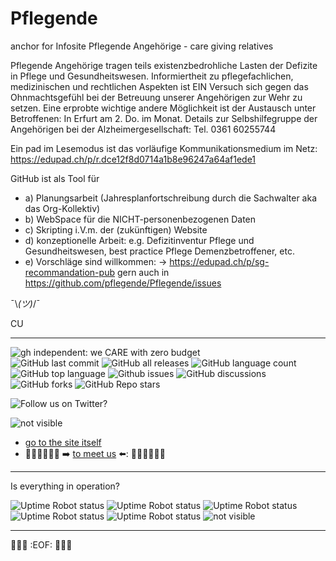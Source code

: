 # Pflegende
anchor for Infosite
Pflegende Angehörige - care giving relatives

Pflegende Angehörige tragen teils existenzbedrohliche Lasten der Defizite in Pflege und Gesundheitswesen. Informiertheit zu pflegefachlichen, medizinischen und rechtlichen Aspekten ist EIN Versuch sich gegen das Ohnmachtsgefühl bei der Betreuung unserer Angehörigen zur Wehr zu setzen. Eine erprobte wichtige andere Möglichkeit ist der Austausch unter Betroffenen: In Erfurt am 2. Do. im Monat. Details zur Selbshilfegruppe der Angehörigen bei der Alzheimergesellschaft: Tel. 0361 60255744

Ein pad im Lesemodus ist das vorläufige Kommunikationsmedium im Netz: https://edupad.ch/p/r.dce12f8d0714a1b8e96247a64af1ede1

GitHub ist als Tool für 
- a) Planungsarbeit (Jahresplanfortschreibung durch die Sachwalter aka das Org-Kollektiv) 
- b) WebSpace für die NICHT-personenbezogenen Daten 
- c) Skripting i.V.m. der (zukünftigen) Website 
- d) konzeptionelle Arbeit: e.g. Defizitinventur Pflege und Gesundheitswesen, best practice Pflege Demenzbetroffener, etc. 
- e) Vorschläge sind willkommen: -> https://edupad.ch/p/sg-recommandation-pub  gern auch in https://github.com/pflegende/Pflegende/issues

¯\\_(ツ)_/¯

CU

---

![gh independent: we CARE with zero budget](https://img.shields.io/static/v1?label=weCARE&message=with_zero_budget&color=lightgrey)<br>
![GitHub last commit](https://img.shields.io/github/last-commit/pflegende/pflegende?color=grey)
![GitHub all releases](https://img.shields.io/github/downloads/pflegende/pflegende/total)
![GitHub language count](https://img.shields.io/github/languages/count/pflegende/pflegende)
![GitHub top language](https://img.shields.io/github/languages/top/pflegende/pflegende?color=yellow)
![Github issues](https://img.shields.io/github/issues/pflegende/pflegende)
![GitHub discussions](https://img.shields.io/github/discussions/pflegende/pflegende?color=yellow)
![GitHub forks](https://img.shields.io/github/forks/pflegende/pflegende?style=social)
![GitHub Repo stars](https://img.shields.io/github/stars/pflegende/pflegende?style=social)


![Follow us on Twitter?](https://img.shields.io/twitter/follow/pflegedissens?label=Follow&amp;style=social)

![_not visible_](https://img.shields.io/website?down_color=red&down_message=sorry_down_call_us&label=Website%20Pflegende%20&up_color=green&up_message=up&url=https%3A%2F%2Fdemenzpflaster.joomla.com)  
* [go to the site itself](https://demenzpflaster.joomla.com)  
* 🧑‍🦽👨‍🦳👩‍🦳 ➡️ [to meet us](https://linktr.ee/pflegende) ⬅️: 🧑‍🦽👨‍🦳👩‍🦳 

---
Is everything in operation?

![Uptime Robot status](https://img.shields.io/uptimerobot/status/m790129794-6d88280073c87ef883c7bd36?label=DP_WP)
![Uptime Robot status](https://img.shields.io/uptimerobot/status/m790130194-21af5e9a1aa0d99994111d1e?label=scotch)
![Uptime Robot status](https://img.shields.io/uptimerobot/status/m790130241-dc96a8abd23bf4f3b4ea8d51?label=ether)
![Uptime Robot status](https://img.shields.io/uptimerobot/status/m790130295-6aafb2b5815657c62fb1af37?label=bmk)
![Uptime Robot status](https://img.shields.io/uptimerobot/status/m790130965-192d351d97c75b777fe68ebd?label=alparis)
![_not visible_](https://img.shields.io/website?down_color=red&down_message=sorry_down_call_us&label=Website%20Pflegende%20&up_color=green&up_message=up&url=https%3A%2F%2Fdemenzpflaster.joomla.com)  

---
🚧🚧🚧 :EOF: 🚧🚧🚧
